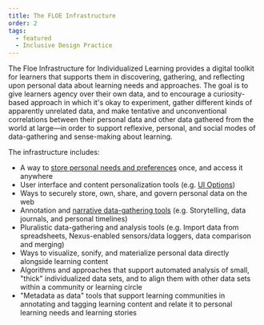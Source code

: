 ```yaml
---
title: The FLOE Infrastructure
order: 2
tags:
  - featured
  - Inclusive Design Practice
---
```


The Floe Infrastructure for Individualized Learning provides a digital toolkit for learners that supports them in
discovering, gathering, and reflecting upon personal data about learning needs and approaches. The goal is to give
learners agency over their own data, and to encourage a curiosity-based approach in which it's okay to experiment,
gather different kinds of apparently unrelated data, and make tentative and unconventional correlations between their
personal data and other data gathered from the world at large—in order to support reflexive, personal, and social modes
of data-gathering and sense-making about learning.

The infrastructure includes:

* A way to [store personal needs and preferences](https://wiki.fluidproject.org/display/IUIGFVP/Preferences+Server)
  once, and access it anywhere
* User interface and content personalization tools (e.g. [UI Options](https://wiki.fluidproject.org/pages/viewpage.action?pageId=29959408))
* Ways to securely store, own, share, and govern personal data on the web
* Annotation and [narrative data-gathering tools](https://stories.floeproject.org/) (e.g. Storytelling, data journals,
  and personal timelines)
* Pluralistic data-gathering and analysis tools (e.g. Import data from spreadsheets, Nexus-enabled sensors/data loggers,
  data comparison and merging)
* Ways to visualize, sonify, and materialize personal data directly alongside learning content
* Algorithms and approaches that support automated analysis of small, "thick" individualized data sets, and to align
  them with other data sets within a community or learning circle
* "Metadata as data" tools that support learning communities in annotating and tagging learning content and relate it to
  personal learning needs and learning stories
